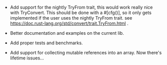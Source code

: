 -   Add support for the nightly TryFrom trait, this would work really nice with TryConvert.
    This should be done with a #[cfg()], so it only gets implemented if the user uses the nightly TryFrom trait.
    see https://doc.rust-lang.org/std/convert/trait.TryFrom.html .

-   Better documentation and examples on the current lib.

-   Add proper tests and benchmarks.

-   Add support for collecting mutable references into an array. Now there's lifetime issues...
